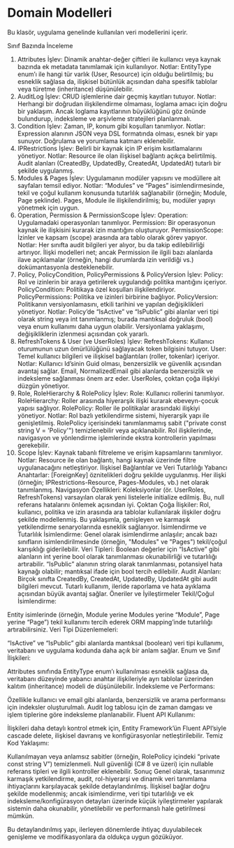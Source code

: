 ﻿# Domain Modelleri

Bu klasör, uygulama genelinde kullanılan veri modellerini içerir.

Sınıf Bazında İnceleme
1. Attributes
İşlev: Dinamik anahtar-değer çiftleri ile kullanıcı veya kaynak bazında ek metadata tanımlamak için kullanılıyor.
Notlar:
EntityType enum’ı ile hangi tür varlık (User, Resource) için olduğu belirtilmiş; bu esneklik sağlasa da, ilişkisel bütünlük açısından daha spesifik tablolar veya türetme (inheritance) düşünülebilir.
2. AuditLog
İşlev: CRUD işlemlerine dair geçmiş kayıtları tutuyor.
Notlar:
Herhangi bir doğrudan ilişkilendirme olmaması, loglama amacı için doğru bir yaklaşım. Ancak loglama kayıtlarının büyüklüğünü göz önünde bulundurup, indeksleme ve arşivleme stratejileri planlanmalı.
3. Condition
İşlev: Zaman, IP, konum gibi koşulları tanımlıyor.
Notlar:
Expression alanının JSON veya DSL formatında olması, esnek bir yapı sunuyor. Doğrulama ve yorumlama katmanı eklenebilir.
4. IPRestrictions
İşlev: Belirli bir kaynak için IP erişim kısıtlamalarını yönetiyor.
Notlar:
Resource ile olan ilişkisel bağlantı açıkça belirtilmiş.
Audit alanları (CreatedBy, UpdatedBy, CreatedAt, UpdatedAt) tutarlı bir şekilde uygulanmış.
5. Modules & Pages
İşlev: Uygulamanın modüler yapısını ve modüllere ait sayfaları temsil ediyor.
Notlar:
“Modules” ve “Pages” isimlendirmesinde, tekil ve çoğul kullanım konusunda tutarlılık sağlanabilir (örneğin; Module, Page şeklinde).
Pages, Module ile ilişkilendirilmiş; bu, modüler yapıyı yönetmek için uygun.
6. Operation, Permission & PermissionScope
İşlev:
Operation: Uygulamadaki operasyonları tanımlıyor.
Permission: Bir operasyonun kaynak ile ilişkisini kurarak izin mantığını oluşturuyor.
PermissionScope: İzinler ve kapsam (scope) arasında ara tablo olarak görev yapıyor.
Notlar:
Her sınıfta audit bilgileri yer alıyor, bu da takip edilebilirliği artırıyor.
İlişki modelleri net; ancak Permission ile ilgili bazı alanlarda ilave açıklamalar (örneğin, hangi durumlarda izin verildiği vs.) dokümantasyonla desteklenebilir.
7. Policy, PolicyCondition, PolicyPermissions & PolicyVersion
İşlev:
Policy: Rol ve izinlerin bir araya getirilerek uygulandığı politika mantığını içeriyor.
PolicyCondition: Politikaya özel koşulları ilişkilendiriyor.
PolicyPermissions: Politika ve izinleri birbirine bağlıyor.
PolicyVersion: Politikanın versiyonlamasını, etkili tarihini ve yapılan değişiklikleri yönetiyor.
Notlar:
Policy’de “IsActive” ve “IsPublic” gibi alanlar veri tipi olarak string veya int tanımlanmış; burada mantıksal doğruluk (bool) veya enum kullanımı daha uygun olabilir.
Versiyonlama yaklaşımı, değişikliklerin izlenmesi açısından çok yararlı.
8. RefreshTokens & User (ve UserRoles)
İşlev:
RefreshTokens: Kullanıcı oturumunun uzun ömürlülüğünü sağlayacak token bilgisini tutuyor.
User: Temel kullanıcı bilgileri ve ilişkisel bağlantıları (roller, tokenlar) içeriyor.
Notlar:
Kullanıcı Id’sinin Guid olması, benzersizlik ve güvenlik açısından avantaj sağlar.
Email, NormalizedEmail gibi alanlarda benzersizlik ve indeksleme sağlanması önem arz eder.
UserRoles, çoktan çoğa ilişkiyi düzgün yönetiyor.
9. Role, RoleHierarchy & RolePolicy
İşlev:
Role: Kullanıcı rollerini tanımlıyor.
RoleHierarchy: Roller arasında hiyerarşik ilişki kurarak ebeveyn-çocuk yapısı sağlıyor.
RolePolicy: Roller ile politikalar arasındaki ilişkiyi yönetiyor.
Notlar:
Rol bazlı yetkilendirme sistemi, hiyerarşik yapı ile genişletilmiş.
RolePolicy içerisindeki tanımlanmamış sabit ("private const string V = 'Policy'") temizlenebilir veya açıklanabilir.
Rol ilişkilerinde, navigasyon ve yönlendirme işlemlerinde ekstra kontrollerin yapılması gerekebilir.
10. Scope
İşlev:
Kaynak tabanlı filtreleme ve erişim kapsamlarını tanımlıyor.
Notlar:
Resource ile olan bağlantı, hangi kaynak üzerinde filtre uygulanacağını netleştiriyor.
İlişkisel Bağlantılar ve Veri Tutarlılığı
Yabancı Anahtarlar:
[ForeignKey] öznitelikleri doğru şekilde uygulanmış. Her ilişki (örneğin; IPRestrictions-Resource, Pages-Modules, vb.) net olarak tanımlanmış.
Navigasyon Özellikleri:
Koleksiyonlar (ör. UserRoles, RefreshTokens) varsayılan olarak yeni listelerle initialize edilmiş. Bu, null referans hatalarını önlemek açısından iyi.
Çoktan Çoğa İlişkiler:
Rol, kullanıcı, politika ve izin arasında ara tablolar kullanılarak ilişkiler doğru şekilde modellenmiş.
Bu yaklaşımla, genişleyen ve karmaşık yetkilendirme senaryolarında esneklik sağlanıyor.
İsimlendirme ve Tutarlılık
İsimlendirme:
Genel olarak isimlendirme anlaşılır; ancak bazı sınıfların isimlendirilmesinde (örneğin, "Modules" ve "Pages") tekil/çoğul karışıklığı giderilebilir.
Veri Tipleri:
Boolean değerler için “IsActive” gibi alanların int yerine bool olarak tanımlanması okunabilirliği ve tutarlılığı artırabilir.
“IsPublic” alanının string olarak tanımlanması, potansiyel hata kaynağı olabilir; mantıksal ifade için bool tercih edilebilir.
Audit Alanları:
Birçok sınıfta CreatedBy, CreatedAt, UpdatedBy, UpdatedAt gibi audit bilgileri mevcut. Tutarlı kullanım, ileride raporlama ve hata ayıklama açısından büyük avantaj sağlar.
Öneriler ve İyileştirmeler
Tekil/Çoğul İsimlendirme:

Entity isimlerinde (örneğin, Module yerine Modules yerine “Module”, Page yerine “Page”) tekil kullanımı tercih ederek ORM mapping’inde tutarlılığı artırabilirsiniz.
Veri Tipi Düzenlemeleri:

“IsActive” ve “IsPublic” gibi alanlarda mantıksal (boolean) veri tipi kullanımı, veritabanı ve uygulama kodunda daha açık bir anlam sağlar.
Enum ve Sınıf İlişkileri:

Attributes sınıfında EntityType enum’ı kullanılması esneklik sağlasa da, veritabanı düzeyinde yabancı anahtar ilişkileriyle ayrı tablolar üzerinden kalıtım (inheritance) modeli de düşünülebilir.
İndeksleme ve Performans:

Özellikle kullanıcı ve email gibi alanlarda, benzersizlik ve arama performansı için indeksler oluşturulmalı.
Audit log tablosu için de zaman damgası ve işlem tiplerine göre indeksleme planlanabilir.
Fluent API Kullanımı:

İlişkileri daha detaylı kontrol etmek için, Entity Framework’ün Fluent API’siyle cascade delete, ilişkisel davranış ve konfigürasyonlar netleştirilebilir.
Temiz Kod Yaklaşımı:

Kullanılmayan veya anlamsız sabitler (örneğin, RolePolicy içindeki “private const string V”) temizlenmeli.
Null güvenliği (C# 8 ve üzeri) için nullable referans tipleri ve ilgili kontroller eklenebilir.
Sonuç
Genel olarak, tasarımınız karmaşık yetkilendirme, audit, rol-hiyerarşi ve dinamik veri tanımlama ihtiyaçlarını karşılayacak şekilde detaylandırılmış. İlişkisel bağlar doğru şekilde modellenmiş; ancak isimlendirme, veri tipi tutarlılığı ve ek indeksleme/konfigürasyon detayları üzerinde küçük iyileştirmeler yapılarak sistemin daha okunabilir, yönetilebilir ve performanslı hale getirilmesi mümkün.

Bu detaylandırılmış yapı, ilerleyen dönemlerde ihtiyaç duyulabilecek genişleme ve modifikasyonlara da oldukça uygun gözüküyor.


